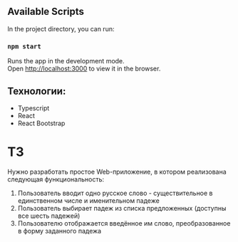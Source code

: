 ## Available Scripts

In the project directory, you can run:

### `npm start`

Runs the app in the development mode.\
Open [http://localhost:3000](http://localhost:3000) to view it in the browser.

## Технологии:

- Typescript
- React
- React Bootstrap

# ТЗ

Нужно разработать простое Web-приложение, в котором реализована следующая функциональность:
1. Пользователь вводит одно русское слово - существительное в единственном числе и именительном падеже
2. Пользователь выбирает падеж из списка предложенных (доступны все шесть падежей)
3. Пользователю отображается введённое им слово, преобразованное в форму заданного падежа 


